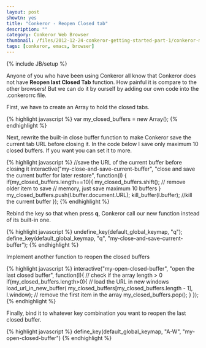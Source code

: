 ```yaml
---
layout: post
showtn: yes
title: "Conkeror - Reopen Closed tab"
description: ""
category: Conkeror Web Browser
thumbnail: /files/2012-12-24-conkeror-getting-started-part-1/conkeror-main.png
tags: [conkeror, emacs, browser]
---
```

{% include JB/setup %}

Anyone of you who have been using Conkeror all know that Conkeror does not have
**Reopen last Closed Tab** function. How painful it is compare to the other
browsers! But we can do it by ourself by adding our own code into the
.conkerorrc file.

First, we have to create an Array to hold the closed tabs.

{% highlight javascript %}
var my_closed_buffers = new Array();
{% endhighlight %}

<!-- more -->

Next, rewrite the built-in close buffer function to make Conkeror save the
current tab URL before closing it. In the code below I save only maximum 10
closed buffers. If you want you can set it to more.

{% highlight javascript %}
//save the URL of the current buffer before closing it
interactive("my-close-and-save-current-buffer",
	"close and save the current buffer for later restore",
	function(I) {
	    if(my_closed_buffers.length==10){
		    my_closed_buffers.shift(); // remove older item to save
		    // memory, just save maximum 10 buffers
		}
		my_closed_buffers.push(I.buffer.document.URL);
		kill_buffer(I.buffer); //kill the current buffer
	});
{% endhighlight %}

Rebind the key so that when press **q**, Conkeror call our new function instead
of its built-in one.

{% highlight javascript %}
undefine_key(default_global_keymap, "q");
define_key(default_global_keymap, "q", "my-close-and-save-current-buffer");
{% endhighlight %}

Implement another function to reopen the closed buffers

{% highlight javascript %}
interactive("my-open-closed-buffer",
  "open the last closed buffer", 
  function(I){
    // check if the array length > 0
    if(my_closed_buffers.length>0){
      // load the URL in new windows
      load_url_in_new_buffer(
        my_closed_buffers[my_closed_buffers.length - 1], I.window);
      // remove the first item in the array
      my_closed_buffers.pop();
    }
  });
{% endhighlight %}

Finally, bind it to whatever key combination you want to reopen the last closed
buffer.

{% highlight javascript %}
define_key(default_global_keymap, "A-W", "my-open-closed-buffer")
{% endhighlight %}
